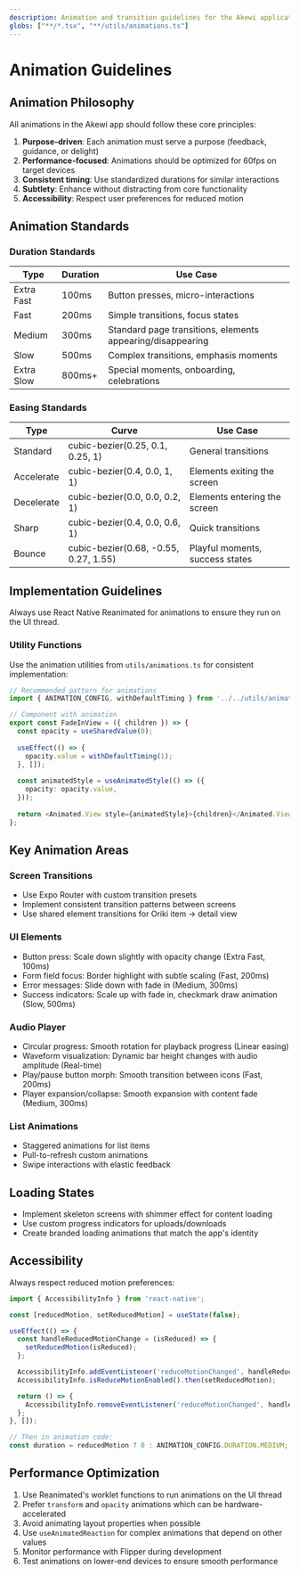 ```yaml
---
description: Animation and transition guidelines for the Akewi application
globs: ["**/*.tsx", "**/utils/animations.ts"]
---
```


# Animation Guidelines

## Animation Philosophy

All animations in the Akewi app should follow these core principles:

1. **Purpose-driven**: Each animation must serve a purpose (feedback, guidance, or delight)
2. **Performance-focused**: Animations should be optimized for 60fps on target devices
3. **Consistent timing**: Use standardized durations for similar interactions
4. **Subtlety**: Enhance without distracting from core functionality
5. **Accessibility**: Respect user preferences for reduced motion

## Animation Standards

### Duration Standards

| Type       | Duration | Use Case                                                   |
| ---------- | -------- | ---------------------------------------------------------- |
| Extra Fast | 100ms    | Button presses, micro-interactions                         |
| Fast       | 200ms    | Simple transitions, focus states                           |
| Medium     | 300ms    | Standard page transitions, elements appearing/disappearing |
| Slow       | 500ms    | Complex transitions, emphasis moments                      |
| Extra Slow | 800ms+   | Special moments, onboarding, celebrations                  |

### Easing Standards

| Type       | Curve                                 | Use Case                        |
| ---------- | ------------------------------------- | ------------------------------- |
| Standard   | cubic-bezier(0.25, 0.1, 0.25, 1)      | General transitions             |
| Accelerate | cubic-bezier(0.4, 0.0, 1, 1)          | Elements exiting the screen     |
| Decelerate | cubic-bezier(0.0, 0.0, 0.2, 1)        | Elements entering the screen    |
| Sharp      | cubic-bezier(0.4, 0.0, 0.6, 1)        | Quick transitions               |
| Bounce     | cubic-bezier(0.68, -0.55, 0.27, 1.55) | Playful moments, success states |

## Implementation Guidelines

Always use React Native Reanimated for animations to ensure they run on the UI thread.

### Utility Functions

Use the animation utilities from `utils/animations.ts` for consistent implementation:

```typescript
// Recommended pattern for animations
import { ANIMATION_CONFIG, withDefaultTiming } from '../../utils/animations';

// Component with animation
export const FadeInView = ({ children }) => {
  const opacity = useSharedValue(0);
  
  useEffect(() => {
    opacity.value = withDefaultTiming(1);
  }, []);
  
  const animatedStyle = useAnimatedStyle(() => ({
    opacity: opacity.value,
  }));
  
  return <Animated.View style={animatedStyle}>{children}</Animated.View>;
};
```

## Key Animation Areas

### Screen Transitions

- Use Expo Router with custom transition presets
- Implement consistent transition patterns between screens
- Use shared element transitions for Oriki item → detail view

### UI Elements

- Button press: Scale down slightly with opacity change (Extra Fast, 100ms)
- Form field focus: Border highlight with subtle scaling (Fast, 200ms)
- Error messages: Slide down with fade in (Medium, 300ms)
- Success indicators: Scale up with fade in, checkmark draw animation (Slow, 500ms)

### Audio Player

- Circular progress: Smooth rotation for playback progress (Linear easing)
- Waveform visualization: Dynamic bar height changes with audio amplitude (Real-time)
- Play/pause button morph: Smooth transition between icons (Fast, 200ms)
- Player expansion/collapse: Smooth expansion with content fade (Medium, 300ms)

### List Animations

- Staggered animations for list items
- Pull-to-refresh custom animations
- Swipe interactions with elastic feedback

## Loading States

- Implement skeleton screens with shimmer effect for content loading
- Use custom progress indicators for uploads/downloads
- Create branded loading animations that match the app's identity

## Accessibility

Always respect reduced motion preferences:

```typescript
import { AccessibilityInfo } from 'react-native';

const [reducedMotion, setReducedMotion] = useState(false);

useEffect(() => {
  const handleReducedMotionChange = (isReduced) => {
    setReducedMotion(isReduced);
  };

  AccessibilityInfo.addEventListener('reduceMotionChanged', handleReducedMotionChange);
  AccessibilityInfo.isReduceMotionEnabled().then(setReducedMotion);

  return () => {
    AccessibilityInfo.removeEventListener('reduceMotionChanged', handleReducedMotionChange);
  };
}, []);

// Then in animation code:
const duration = reducedMotion ? 0 : ANIMATION_CONFIG.DURATION.MEDIUM;
```

## Performance Optimization

1. Use Reanimated's worklet functions to run animations on the UI thread
2. Prefer `transform` and `opacity` animations which can be hardware-accelerated
3. Avoid animating layout properties when possible
4. Use `useAnimatedReaction` for complex animations that depend on other values
5. Monitor performance with Flipper during development
6. Test animations on lower-end devices to ensure smooth performance 